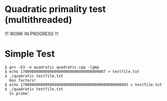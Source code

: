 # Quadratic primality test (multithreaded)

!!! WORK IN PROGRESS !!!


# Simple Test

```
$ g++ -O3 -o quadratic quadratic.cpp -lgmp
$ echo 17000000000000000000000000000000000007 > testfile.txt
$ ./quadratic testfile.txt
  Has factors!
$ echo 170000000000000000000000000000000000000000000003 > testfile.txt
$ ./quadratic testfile.txt
  Is prime!
```



